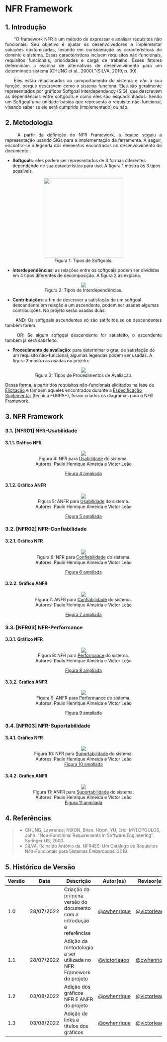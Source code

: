 # NFR Framework

## 1. Introdução
<p align="justify">&emsp;&emsp;"O framework NFR é um método de expressar e analisar requisitos não funcionais. Seu objetivo é ajudar os desenvolvedores a implementar soluções customizadas, levando em consideração as características do domínio e sistema. Essas características incluem requisitos não-funcionais, requisitos funcionais, prioridades e carga de trabalho. Esses fatores determinam a escolha de alternativas de desenvolvimento para um determinado sistema (CHUNG et al., 2000)."(SILVA, 2019, p. 30)</p>

<p align="justify">&emsp;&emsp;Eles estão relacionados ao comportamento do sistema e não à sua função, porque descrevem como o sistema funciona. Eles são geralmente representados por gráficos Softgoal Interdependency (SIG), que descrevem as dependências entre softgoals e como eles são esquadrinhados. Sendo um Softgoal uma unidade básica que representa o requisito não-funcional, visando saber se ele será cumprido (implementado) ou não.</p>

## 2. Metodologia 
<p align="justify">&emsp;&emsp; A partir da definição do NFR Framework, a equipe seguiu a representação usando SIGs para a implementação da ferramenta. A seguir, encontra-se a legenda dos elementos encontrados no desenvolvimento do documento:</p>

- **Softgoals**: eles podem ser representados de 3 formas diferentes dependendo de sua característica para uso. A figura 1 mostra os 3 tipos possíveis.

<center>

<img src="https://raw.githubusercontent.com/Requisitos-de-Software/2022.1-Grupo-03/main/docs/media/nfr/tipos-soft.png" width="256" height="256"/>

<figcaption>Figura 1: Tipos de Softgoals.</figcaption>

</center>

- **Interdependências**: as relações entre os softgoals podem ser divididas em 4 tipos diferentes de decomposição. A figura 2 as explana.

<center>

<img src="https://raw.githubusercontent.com/Requisitos-de-Software/2022.1-Grupo-03/main/docs/media/nfr/tipos-inter.png"/>

<figcaption>Figura 2: Tipos de Interdependências.</figcaption>

</center>

- **Contribuições**: a fim de descrever a satisfação de um softgoal descendente em relação a um ascendente, podem ser usadas algumas contribuições. No projeto serão usadas duas:

<p align="justify">&emsp;&emsp; AND: Os softgoals ascendentes só são satifeitos se os descendentes também forem.</p>
<p align="justify">&emsp;&emsp; OR: Se algum softgoal descendente for satisfeito, o ascendente também já será satisfeito.</p>

- **Procedimento de avaliação**: para determinar o grau de satisfação de um requisito não-funcional, algumas legendas podem ser usadas. A figura 3 mostra as usadas no projeto:

<center>

<img src="https://raw.githubusercontent.com/Requisitos-de-Software/2022.1-Grupo-03/main/docs/media/nfr/tipos-prod.png"/>

<figcaption>Figura 3: Tipos de Procedimentos de Avaliação.</figcaption>

</center>

Dessa forma, a partir dos requisitos não-funcionais elicitados na fase de [Elicitação](https://requisitos-de-software.github.io/2022.1-Youtube/elicitacao/resultado/) e também aqueles encontrados durante a [Especificação Suplementar](https://requisitos-de-software.github.io/2022.1-Youtube/modelagem/espsup/) (técnica FURPS+), foram criados os diagramas para o NFR Framework.

## 3. NFR Framework

### 3.1. [NFR01] NFR-Usabilidade
#### 3.1.1. Gráfico NFR
<center>

<img src="https://raw.githubusercontent.com/Requisitos-de-Software/2022.1-Grupo-03/main/docs/media/nfr/Usabilidade1.png"/>

<figcaption>Figura 4: NFR para <a href="https://requisitos-de-software.github.io/2022.1-Youtube/modelagem/espsup/" target="_blank">Usabilidade</a> do sistema.</figcaption>

<figcaption>Autores: Paulo Henrique Almeida e Victor Leão</figcaption>

<a href="https://raw.githubusercontent.com/Requisitos-de-Software/2022.1-Grupo-03/main/docs/media/nfr/Usabilidade1.png" target="_blank">Figura 4 ampliada</a>

</center>

#### 3.1.2. Gráfico ANFR

<center>

<img src="https://raw.githubusercontent.com/Requisitos-de-Software/2022.1-Grupo-03/main/docs/media/nfr/Usabilidade2.png"/>

<figcaption>Figura 5: ANFR para <a href="https://requisitos-de-software.github.io/2022.1-Youtube/modelagem/espsup/" target="_blank">Usabilidade</a> do sistema.</figcaption>

<figcaption>Autores: Paulo Henrique Almeida e Victor Leão</figcaption>

<a href="https://raw.githubusercontent.com/Requisitos-de-Software/2022.1-Grupo-03/main/docs/media/nfr/Usabilidade2.png" target="_blank">Figura 5 ampliada</a>
</center>

### 3.2. [NFR02] NFR-Confiabilidade

#### 3.2.1. Gráfico NFR
<center>

<img src="https://raw.githubusercontent.com/Requisitos-de-Software/2022.1-Grupo-03/main/docs/media/nfr/Confiabilidade1.png"/>

<figcaption>Figura 6: NFR para <a href="https://requisitos-de-software.github.io/2022.1-Youtube/modelagem/espsup/" target="_blank">Confiabilidade</a> do sistema.</figcaption>

<figcaption>Autores: Paulo Henrique Almeida e Victor Leão</figcaption>

<a href="https://raw.githubusercontent.com/Requisitos-de-Software/2022.1-Grupo-03/main/docs/media/nfr/Confiabilidade1.png" target="_blank">Figura 6 ampliada</a>
</center>

#### 3.2.2. Gráfico ANFR

<center>
<img src="https://raw.githubusercontent.com/Requisitos-de-Software/2022.1-Grupo-03/main/docs/media/nfr/Confiabilidade2.png"/>

<figcaption>Figura 7: ANFR para <a href="https://requisitos-de-software.github.io/2022.1-Youtube/modelagem/espsup/" target="_blank">Confiabilidade</a> do sistema.</figcaption>

<figcaption>Autores: Paulo Henrique Almeida e Victor Leão</figcaption>

<a href="https://raw.githubusercontent.com/Requisitos-de-Software/2022.1-Grupo-03/main/docs/media/nfr/Confiabilidade2.png" target="_blank">Figura 7 ampliada</a>
</center>

### 3.3. [NFR03] NFR-Performance

#### 3.3.1. Gráfico NFR
<center>

<img src="https://raw.githubusercontent.com/Requisitos-de-Software/2022.1-Grupo-03/main/docs/media/nfr/Performance1.png"/>

<figcaption>Figura 8: NFR para <a href="https://requisitos-de-software.github.io/2022.1-Youtube/modelagem/espsup/" target="_blank">Performance</a> do sistema.</figcaption>

<figcaption>Autores: Paulo Henrique Almeida e Victor Leão</figcaption>

<a href="https://raw.githubusercontent.com/Requisitos-de-Software/2022.1-Grupo-03/main/docs/media/nfr/Performance1.png" target="_blank">Figura 8 ampliada</a>
</center>

#### 3.3.2. Gráfico ANFR

<center>
<img src="https://raw.githubusercontent.com/Requisitos-de-Software/2022.1-Grupo-03/main/docs/media/nfr/Performance2.png"/>

<figcaption>Figura 9: ANFR para <a href="https://requisitos-de-software.github.io/2022.1-Youtube/modelagem/espsup/" target="_blank">Performance</a> do sistema.</figcaption>

<figcaption>Autores: Paulo Henrique Almeida e Victor Leão</figcaption>

<a href="https://raw.githubusercontent.com/Requisitos-de-Software/2022.1-Grupo-03/main/docs/media/nfr/Performance2.png" target="_blank">Figura 9 ampliada</a>
</center>

### 3.4. [NFR03] NFR-Suportabilidade

#### 3.4.1. Gráfico NFR
<center>

<img src="https://raw.githubusercontent.com/Requisitos-de-Software/2022.1-Grupo-03/main/docs/media/nfr/Suportabilidade1.png"/>

<figcaption>Figura 10: NFR para <a href="https://requisitos-de-software.github.io/2022.1-Youtube/modelagem/espsup/" target="_blank">Suportabilidade</a> do sistema.</figcaption>

<figcaption>Autores: Paulo Henrique Almeida e Victor Leão</figcaption>
<a href="https://raw.githubusercontent.com/Requisitos-de-Software/2022.1-Grupo-03/main/docs/media/nfr/Suportabilidade1.png" target="_blank">Figura 10 ampliada</a>
</center>

#### 3.4.2. Gráfico ANFR
<center>

<img src="https://raw.githubusercontent.com/Requisitos-de-Software/2022.1-Grupo-03/main/docs/media/nfr/Suportabilidade2.png"/>

<figcaption>Figura 11: ANFR para <a href="https://requisitos-de-software.github.io/2022.1-Youtube/modelagem/espsup/" target="_blank">Suportabilidade</a> do sistema.</figcaption>

<figcaption>Autores: Paulo Henrique Almeida e Victor Leão</figcaption>
<a href="https://raw.githubusercontent.com/Requisitos-de-Software/2022.1-Grupo-03/main/docs/media/nfr/Suportabilidade2.png" target="_blank">Figura 11 ampliada</a>
</center>

## 4. Referências
> - CHUNG, Lawrence; NIXON, Brian. Nixon, YU, Eric; MYLOPOULOS, John. "Non-Functional Requirements in Software Engineering". Springer US, 2000.
> - SILVA, Reinaldo Antônio da. NFR4ES: Um Catálogo de Requisitos Não-Funcionais para Sistemas Embarcados. 2019.

## 5. Histórico de Versão
| Versão | Data | Descrição | Autor(es) | Revisor(es) |
| ------ | ---- | --------- | --------- | ----------- |
| 1.0    | 28/07/2022 | Criação da primeira versão do documento com a introdução e referências | <a href="https://github.com/owhenrique" target="_blank">@owhenrique</a> | <a href="https://github.com/victorleaoo" target="_blank">@victorleaoo</a> |
| 1.1    | 28/07/2022 | Adição da metodologia a ser utilizada no NFR Framework do projeto | <a href="https://github.com/victorleaoo" target="_blank">@victorleaoo</a> | <a href="https://github.com/owhenrique" target="_blank">@owhenrique</a> |
| 1.2    | 03/08/2022 | Adição dos gráficos NFR E ANFR do projeto | <a href="https://github.com/owhenrique" target="_blank">@owhenrique</a> | <a href="https://github.com/victorleaoo" target="_blank">@victorleaoo</a> |
| 1.3    | 03/08/2022 | Adição de links e títulos dos gráficos | <a href="https://github.com/owhenrique" target="_blank">@owhenrique</a> | <a href="https://github.com/victorleaoo" target="_blank">@victorleaoo</a> |